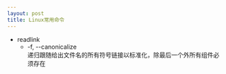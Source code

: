 ```yaml
---
layout: post
title: Linux常用命令
---
```


* readlink
    *  -f, --canonicalize  
    递归跟随给出文件名的所有符号链接以标准化，除最后一个外所有组件必须存在